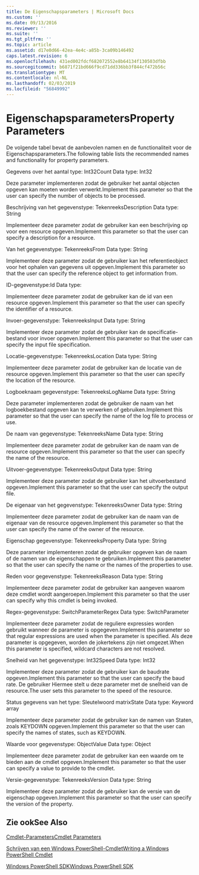 ```yaml
---
title: De Eigenschapsparameters | Microsoft Docs
ms.custom: ''
ms.date: 09/13/2016
ms.reviewer: ''
ms.suite: ''
ms.tgt_pltfrm: ''
ms.topic: article
ms.assetid: d17e0d66-42ea-4e4c-a85b-3ca09b146492
caps.latest.revision: 6
ms.openlocfilehash: 431ed002fdcf682072552e8b64134f130503dfbb
ms.sourcegitcommit: b6871f21bd666f9cd71dd336bb3f844cf472b56c
ms.translationtype: MT
ms.contentlocale: nl-NL
ms.lasthandoff: 02/03/2019
ms.locfileid: "56849992"
---
```

# <a name="property-parameters"></a><span data-ttu-id="bc485-102">Eigenschapsparameters</span><span class="sxs-lookup"><span data-stu-id="bc485-102">Property Parameters</span></span>

<span data-ttu-id="bc485-103">De volgende tabel bevat de aanbevolen namen en de functionaliteit voor de Eigenschapsparameters.</span><span class="sxs-lookup"><span data-stu-id="bc485-103">The following table lists the recommended names and functionality for property parameters.</span></span>

<span data-ttu-id="bc485-104">Gegevens over het aantal type: Int32</span><span class="sxs-lookup"><span data-stu-id="bc485-104">Count Data type: Int32</span></span>

<span data-ttu-id="bc485-105">Deze parameter implementeren zodat de gebruiker het aantal objecten opgeven kan moeten worden verwerkt.</span><span class="sxs-lookup"><span data-stu-id="bc485-105">Implement this parameter so that the user can specify the number of objects to be processed.</span></span>

<span data-ttu-id="bc485-106">Beschrijving van het gegevenstype: Tekenreeks</span><span class="sxs-lookup"><span data-stu-id="bc485-106">Description Data type: String</span></span>

<span data-ttu-id="bc485-107">Implementeer deze parameter zodat de gebruiker kan een beschrijving op voor een resource opgeven.</span><span class="sxs-lookup"><span data-stu-id="bc485-107">Implement this parameter so that the user can specify a description for a resource.</span></span>

<span data-ttu-id="bc485-108">Van het gegevenstype: Tekenreeks</span><span class="sxs-lookup"><span data-stu-id="bc485-108">From Data type: String</span></span>

<span data-ttu-id="bc485-109">Implementeer deze parameter zodat de gebruiker kan het referentieobject voor het ophalen van gegevens uit opgeven.</span><span class="sxs-lookup"><span data-stu-id="bc485-109">Implement this parameter so that the user can specify the reference object to get information from.</span></span>

<span data-ttu-id="bc485-110">ID-gegevenstype:</span><span class="sxs-lookup"><span data-stu-id="bc485-110">Id Data type:</span></span>

<span data-ttu-id="bc485-111">Implementeer deze parameter zodat de gebruiker kan de id van een resource opgeven.</span><span class="sxs-lookup"><span data-stu-id="bc485-111">Implement this parameter so that the user can specify the identifier of a resource.</span></span>

<span data-ttu-id="bc485-112">Invoer-gegevenstype: Tekenreeks</span><span class="sxs-lookup"><span data-stu-id="bc485-112">Input Data type: String</span></span>

<span data-ttu-id="bc485-113">Implementeer deze parameter zodat de gebruiker kan de specificatie-bestand voor invoer opgeven.</span><span class="sxs-lookup"><span data-stu-id="bc485-113">Implement this parameter so that the user can specify the input file specification.</span></span>

<span data-ttu-id="bc485-114">Locatie-gegevenstype: Tekenreeks</span><span class="sxs-lookup"><span data-stu-id="bc485-114">Location Data type: String</span></span>

<span data-ttu-id="bc485-115">Implementeer deze parameter zodat de gebruiker kan de locatie van de resource opgeven.</span><span class="sxs-lookup"><span data-stu-id="bc485-115">Implement this parameter so that the user can specify the location of the resource.</span></span>

<span data-ttu-id="bc485-116">Logboeknaam gegevenstype: Tekenreeks</span><span class="sxs-lookup"><span data-stu-id="bc485-116">LogName Data type: String</span></span>

<span data-ttu-id="bc485-117">Deze parameter implementeren zodat de gebruiker de naam van het logboekbestand opgeven kan te verwerken of gebruiken.</span><span class="sxs-lookup"><span data-stu-id="bc485-117">Implement this parameter so that the user can specify the name of the log file to process or use.</span></span>

<span data-ttu-id="bc485-118">De naam van gegevenstype: Tekenreeks</span><span class="sxs-lookup"><span data-stu-id="bc485-118">Name Data type: String</span></span>

<span data-ttu-id="bc485-119">Implementeer deze parameter zodat de gebruiker kan de naam van de resource opgeven.</span><span class="sxs-lookup"><span data-stu-id="bc485-119">Implement this parameter so that the user can specify the name of the resource.</span></span>

<span data-ttu-id="bc485-120">Uitvoer-gegevenstype: Tekenreeks</span><span class="sxs-lookup"><span data-stu-id="bc485-120">Output Data type: String</span></span>

<span data-ttu-id="bc485-121">Implementeer deze parameter zodat de gebruiker kan het uitvoerbestand opgeven.</span><span class="sxs-lookup"><span data-stu-id="bc485-121">Implement this parameter so that the user can specify the output file.</span></span>

<span data-ttu-id="bc485-122">De eigenaar van het gegevenstype: Tekenreeks</span><span class="sxs-lookup"><span data-stu-id="bc485-122">Owner Data type: String</span></span>

<span data-ttu-id="bc485-123">Implementeer deze parameter zodat de gebruiker kan de naam van de eigenaar van de resource opgeven.</span><span class="sxs-lookup"><span data-stu-id="bc485-123">Implement this parameter so that the user can specify the name of the owner of the resource.</span></span>

<span data-ttu-id="bc485-124">Eigenschap gegevenstype: Tekenreeks</span><span class="sxs-lookup"><span data-stu-id="bc485-124">Property Data type: String</span></span>

<span data-ttu-id="bc485-125">Deze parameter implementeren zodat de gebruiker opgeven kan de naam of de namen van de eigenschappen te gebruiken.</span><span class="sxs-lookup"><span data-stu-id="bc485-125">Implement this parameter so that the user can specify the name or the names of the properties to use.</span></span>

<span data-ttu-id="bc485-126">Reden voor gegevenstype: Tekenreeks</span><span class="sxs-lookup"><span data-stu-id="bc485-126">Reason Data type: String</span></span>

<span data-ttu-id="bc485-127">Implementeer deze parameter zodat de gebruiker kan aangeven waarom deze cmdlet wordt aangeroepen.</span><span class="sxs-lookup"><span data-stu-id="bc485-127">Implement this parameter so that the user can specify why this cmdlet is being invoked.</span></span>

<span data-ttu-id="bc485-128">Regex-gegevenstype: SwitchParameter</span><span class="sxs-lookup"><span data-stu-id="bc485-128">Regex Data type: SwitchParameter</span></span>

<span data-ttu-id="bc485-129">Implementeer deze parameter zodat de reguliere expressies worden gebruikt wanneer de parameter is opgegeven.</span><span class="sxs-lookup"><span data-stu-id="bc485-129">Implement this parameter so that regular expressions are used when the parameter is specified.</span></span> <span data-ttu-id="bc485-130">Als deze parameter is opgegeven, worden de jokertekens zijn niet omgezet.</span><span class="sxs-lookup"><span data-stu-id="bc485-130">When this parameter is specified, wildcard characters are not resolved.</span></span>

<span data-ttu-id="bc485-131">Snelheid van het gegevenstype: Int32</span><span class="sxs-lookup"><span data-stu-id="bc485-131">Speed Data type: Int32</span></span>

<span data-ttu-id="bc485-132">Implementeer deze parameter zodat de gebruiker kan de baudrate opgeven.</span><span class="sxs-lookup"><span data-stu-id="bc485-132">Implement this parameter so that the user can specify the baud rate.</span></span> <span data-ttu-id="bc485-133">De gebruiker Hiermee stelt u deze parameter met de snelheid van de resource.</span><span class="sxs-lookup"><span data-stu-id="bc485-133">The user sets this parameter to the speed of the resource.</span></span>

<span data-ttu-id="bc485-134">Status gegevens van het type: Sleutelwoord matrix</span><span class="sxs-lookup"><span data-stu-id="bc485-134">State Data type: Keyword array</span></span>

<span data-ttu-id="bc485-135">Implementeer deze parameter zodat de gebruiker kan de namen van Staten, zoals KEYDOWN opgeven.</span><span class="sxs-lookup"><span data-stu-id="bc485-135">Implement this parameter so that the user can specify the names of states, such as KEYDOWN.</span></span>

<span data-ttu-id="bc485-136">Waarde voor gegevenstype: Object</span><span class="sxs-lookup"><span data-stu-id="bc485-136">Value Data type: Object</span></span>

<span data-ttu-id="bc485-137">Implementeer deze parameter zodat de gebruiker kan een waarde om te bieden aan de cmdlet opgeven.</span><span class="sxs-lookup"><span data-stu-id="bc485-137">Implement this parameter so that the user can  specify a value to provide to the cmdlet.</span></span>

<span data-ttu-id="bc485-138">Versie-gegevenstype: Tekenreeks</span><span class="sxs-lookup"><span data-stu-id="bc485-138">Version Data type: String</span></span>

<span data-ttu-id="bc485-139">Implementeer deze parameter zodat de gebruiker kan de versie van de eigenschap opgeven.</span><span class="sxs-lookup"><span data-stu-id="bc485-139">Implement this parameter so that the user can specify the version of the property.</span></span>

## <a name="see-also"></a><span data-ttu-id="bc485-140">Zie ook</span><span class="sxs-lookup"><span data-stu-id="bc485-140">See Also</span></span>

[<span data-ttu-id="bc485-141">Cmdlet-Parameters</span><span class="sxs-lookup"><span data-stu-id="bc485-141">Cmdlet Parameters</span></span>](./cmdlet-parameters.md)

[<span data-ttu-id="bc485-142">Schrijven van een Windows PowerShell-Cmdlet</span><span class="sxs-lookup"><span data-stu-id="bc485-142">Writing a Windows PowerShell Cmdlet</span></span>](./writing-a-windows-powershell-cmdlet.md)

[<span data-ttu-id="bc485-143">Windows PowerShell SDK</span><span class="sxs-lookup"><span data-stu-id="bc485-143">Windows PowerShell SDK</span></span>](../windows-powershell-reference.md)
